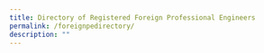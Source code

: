 ```yaml
---
title: Directory of Registered Foreign Professional Engineers
permalink: /foreignpedirectory/
description: ""
---
```

